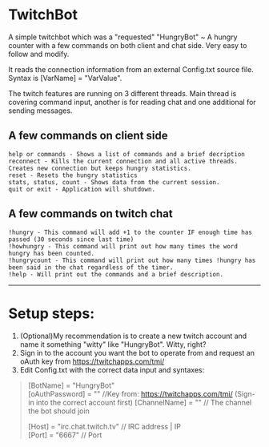 # TwitchBot
A simple twitchbot which was a "requested" "HungryBot" ~ A hungry counter with a few commands on both client and chat side.
Very easy to follow and modify.

It reads the connection information from an external Config.txt source file.
Syntax is [VarName] = "VarValue".

The twitch features are running on 3 different threads. Main thread is covering command input, another is for reading chat and one additional for sending messages.

## A few commands on client side
```
help or commands - Shows a list of commands and a brief decription
reconnect - Kills the current connection and all active threads. Creates new connection but keeps hungry statistics.
reset - Resets the hungry statistics
stats, status, count - Shows data from the current session.
quit or exit - Application will shutdown.
```
## A few commands on twitch chat
```
!hungry - This command will add +1 to the counter IF enough time has passed (30 seconds since last time)
!howhungry - This command will print out how many times the word hungry has been counted.
!hungrycount - This command will print out how many times !hungry has been said in the chat regardless of the timer.
!help - Will print out the commands and a brief description.
```
---------------------------------------------------------------------------------------------------------------------------------------
# Setup steps:
1. (Optional)My recommendation is to create a new twitch account and name it something "witty" like "HungryBot". Witty, right?
2. Sign in to the account you want the bot to operate from and request an oAuth key from https://twitchapps.com/tmi/
3. Edit Config.txt with the correct data input and syntaxes:

>[BotName] = "HungryBot"  
>[oAuthPassword] = "" //Key from: https://twitchapps.com/tmi/ (Sign-in into the correct account first)
>[ChannelName] = "" // The channel the bot should join  
>  
>[Host] = "irc.chat.twitch.tv" // IRC address | IP  
>[Port] = "6667" // Port

